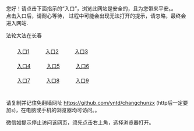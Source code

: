 您好！请点击下面指示的“入口”，浏览此网站是安全的，且为您带来平安。。 <br/>
点击入口后，请耐心等待， 过程中可能会出现无法打开的提示，请忽略，最终会进入网站. </br>

法轮大法在长春<br/>
<div style="padding:10px"><a style="margin:20px" target="_blank" href="https://d3o3gvmbc5sfpm.cloudfront.net/2Qpsp?qsfztitz" id="ccLink1" rel="nofollow">入口1</a> <a target="_blank" style="margin:20px" href="https://d3ksod3vucjhuc.cloudfront.net/2Qpsp?oujxkeed" id="ccLink2" rel="nofollow">入口2</a> <a style="margin:20px" target="_blank" href="https://d16jmbqrve8e8g.cloudfront.net/2Qpsp?qmnxktu" id="ccLink3" rel="nofollow">入口3</a></div>

<div style="padding:10px" ><a style="margin:20px" target="_blank" href="https://d3o3gvmbc5sfpm.cloudfront.net/2Qpsp?qsfztitz" id="ccLink4" rel="nofollow">入口4</a> <a style="margin:20px" href="https://d3ksod3vucjhuc.cloudfront.net/2Qpsp?oujxkeed" target="_blank" id="ccLink5" rel="nofollow">入口5</a> <a style="margin:20px" href="https://d16jmbqrve8e8g.cloudfront.net/2Qpsp?qmnxktu" target="_blank" id="ccLink6" rel="nofollow">入口6</a></div>

<div style="padding:10px"><a style="margin:20px" target="_blank" href="https://d3o3gvmbc5sfpm.cloudfront.net/2Qpsp?qsfztitz" id="ccLink7" rel="nofollow">入口7</a> <a style="margin:20px" href="https://d3ksod3vucjhuc.cloudfront.net/2Qpsp?oujxkeed" target="_blank" id="ccLink8" rel="nofollow">入口8</a> <a style="margin:20px" target="_blank" href="https://d16jmbqrve8e8g.cloudfront.net/2Qpsp?qmnxktu" id="ccLink9" rel="nofollow">入口9</a></div>

<br/>



请复制并记住免翻墙网址 https://github.com/yntd/changchunzx (http后一定要加s)，在电脑或手机的浏览器均可访问。。<br/>

微信如提示停止访问该网页，须先点击右上角，选择浏览器打开。
